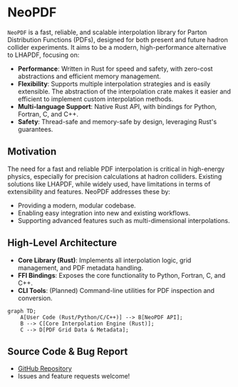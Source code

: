 # NeoPDF

`NeoPDF` is a fast, reliable, and scalable interpolation library for Parton Distribution Functions
(PDFs), designed for both present and future hadron collider experiments. It aims to be a modern,
high-performance alternative to LHAPDF, focusing on:

- **Performance**: Written in Rust for speed and safety, with zero-cost abstractions and efficient
    memory management.
- **Flexibility**: Supports multiple interpolation strategies and is easily extensible. The
    abstraction of the interpolation crate makes it easier and efficient to implement custom
    interpolation methods.
- **Multi-language Support**: Native Rust API, with bindings for Python, Fortran, C, and C++.
- **Safety**: Thread-safe and memory-safe by design, leveraging Rust's guarantees.

## Motivation

The need for a fast and reliable PDF interpolation is critical in high-energy physics, especially
for precision calculations at hadron colliders. Existing solutions like LHAPDF, while widely used,
have limitations in terms of extensibility and features. NeoPDF addresses these by:

- Providing a modern, modular codebase.
- Enabling easy integration into new and existing workflows.
- Supporting advanced features such as multi-dimensional interpolations.

## High-Level Architecture

- **Core Library (Rust)**: Implements all interpolation logic, grid management, and PDF metadata handling.
- **FFI Bindings**: Exposes the core functionality to Python, Fortran, C, and C++.
- **CLI Tools**: (Planned) Command-line utilities for PDF inspection and conversion.

```mermaid
graph TD;
    A[User Code (Rust/Python/C/C++)] --> B[NeoPDF API];
    B --> C[Core Interpolation Engine (Rust)];
    C --> D[PDF Grid Data & Metadata];
```

## Source Code & Bug Report

- [GitHub Repository](https://github.com/radonirinaunimi/neopdf)
- Issues and feature requests welcome!
